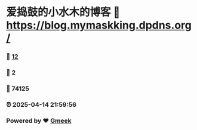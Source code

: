 # 爱捣鼓的小水木的博客 :link: https://blog.mymaskking.dpdns.org/ 
### :page_facing_up: [12](https://blog.mymaskking.dpdns.org//tag.html) 
### :speech_balloon: 2 
### :hibiscus: 74125 
### :alarm_clock: 2025-04-14 21:59:56 
### Powered by :heart: [Gmeek](https://github.com/Meekdai/Gmeek)
